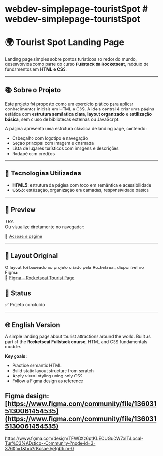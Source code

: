 # webdev-simplepage-touristSpot # webdev-simplepage-touristSpot
# 🌍 Tourist Spot Landing Page

Landing page simples sobre pontos turísticos ao redor do mundo, desenvolvida como parte do curso **Fullstack da Rocketseat**, módulo de fundamentos em **HTML e CSS**.

---

## 📚 Sobre o Projeto

Este projeto foi proposto como um exercício prático para aplicar conhecimentos iniciais em HTML e CSS. 
A ideia central é criar uma página estática com **estrutura semântica clara**,
**layout organizado** e **estilização básica**,
sem o uso de bibliotecas externas ou JavaScript.

A página apresenta uma estrutura clássica de landing page, contendo:
- Cabeçalho com logotipo e navegação
- Seção principal com imagem e chamada
- Lista de lugares turísticos com imagens e descrições
- Rodapé com créditos

---

## 🚀 Tecnologias Utilizadas

- **HTML5**: estrutura da página com foco em semântica e acessibilidade
- **CSS3**: estilização, organização em camadas, responsividade básica

---

## 📸 Preview

*TBA*  
Ou visualize diretamente no navegador:

🔗 [Acesse a página](https://guilhermexpc.github.io/Rocketset-Fullstack-simplepage-touristSpot/)

---

## 🎨 Layout Original

O layout foi baseado no projeto criado pela Rocketseat, disponível no Figma:  
📌 [Figma – Rocketseat Tourist Page](https://www.figma.com/community/file/1360315130061454535)

## 📌 Status

✅ Projeto concluído

---

## 🌐 English Version

A simple landing page about tourist attractions around the world.
Built as part of the **Rocketseat Fullstack course**, HTML and CSS fundamentals module.

**Key goals:**
- Practice semantic HTML
- Build static layout structure from scratch
- Apply visual styling using only CSS
- Follow a Figma design as reference

Figma design:  
[https://www.figma.com/community/file/1360315130061454535](https://www.figma.com/community/file/1360315130061454535)
---



https://www.figma.com/design/TFWDXz6ptKUECUGuCW7xlT/Local-Tur%C3%ADstico--Community-?node-id=3-376&p=f&t=b2rKcsae0yBgb1um-0
